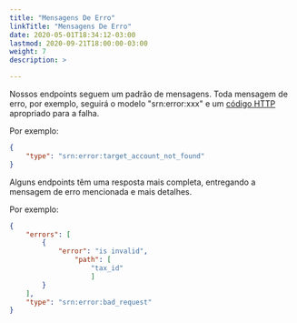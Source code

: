 ```yaml
---
title: "Mensagens De Erro"
linkTitle: "Mensagens De Erro"
date: 2020-05-01T18:34:12-03:00
lastmod: 2020-09-21T18:00:00-03:00
weight: 7
description: >

---
```


Nossos endpoints seguem um padrão de mensagens. Toda mensagem de erro, por exemplo, seguirá o modelo "srn:error:xxx\" e um [código HTTP](/docs/referencia-da-api/stone-openbank/codigos-de-resposta/) apropriado para a falha.

Por exemplo:

```JSON
{
    "type": "srn:error:target_account_not_found"
}
```

Alguns endpoints têm uma resposta mais completa, entregando a mensagem de erro mencionada e mais detalhes.

Por exemplo:

```JSON
{
    "errors": [
        {
            "error": "is invalid",
                "path": [
                    "tax_id"
                    ]
        }
    ],
    "type": "srn:error:bad_request"
}
```
